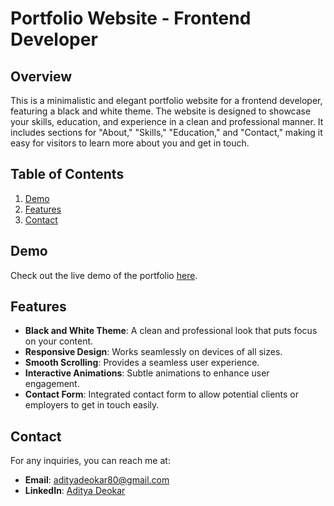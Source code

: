 # Portfolio Website - Frontend Developer

## Overview

This is a minimalistic and elegant portfolio website for a frontend developer, featuring a black and white theme. The website is designed to showcase your skills, education, and experience in a clean and professional manner. It includes sections for "About," "Skills," "Education," and "Contact," making it easy for visitors to learn more about you and get in touch.

## Table of Contents

1. [Demo](#demo)
2. [Features](#features)
3. [Contact](#contact)

## Demo

Check out the live demo of the portfolio [here](https://aditya-deokar.github.io/Aditya-s-Portfolio).

## Features

- **Black and White Theme**: A clean and professional look that puts focus on your content.
- **Responsive Design**: Works seamlessly on devices of all sizes.
- **Smooth Scrolling**: Provides a seamless user experience.
- **Interactive Animations**: Subtle animations to enhance user engagement.
- **Contact Form**: Integrated contact form to allow potential clients or employers to get in touch easily.

## Contact

For any inquiries, you can reach me at:

- **Email**: [adityadeokar80@gmail.com](mailto:adityadeokar80@gmail.com)
- **LinkedIn**: [Aditya Deokar](#)

